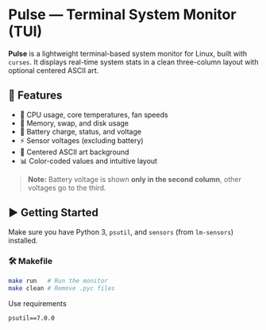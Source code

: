 # Pulse — Terminal System Monitor (TUI)

**Pulse** is a lightweight terminal-based system monitor for Linux, built with `curses`. It displays real-time system stats in a clean three-column layout with optional centered ASCII art.

## 🔧 Features

- 🧠 CPU usage, core temperatures, fan speeds  
- 💾 Memory, swap, and disk usage  
- 🔋 Battery charge, status, and voltage  
- ⚡ Sensor voltages (excluding battery)  
- 🎨 Centered ASCII art background  
- 📊 Color-coded values and intuitive layout

> **Note:** Battery voltage is shown **only in the second column**, other voltages go to the third.

## ▶️ Getting Started

Make sure you have Python 3, `psutil`, and `sensors` (from `lm-sensors`) installed.

### 🛠 Makefile

```bash
make run   # Run the monitor
make clean # Remove .pyc files
```

Use requirements
```
psutil==7.0.0

